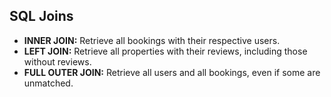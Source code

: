 ## SQL Joins

- **INNER JOIN:** Retrieve all bookings with their respective users.  
- **LEFT JOIN:** Retrieve all properties with their reviews, including those without reviews.  
- **FULL OUTER JOIN:** Retrieve all users and all bookings, even if some are unmatched.  
